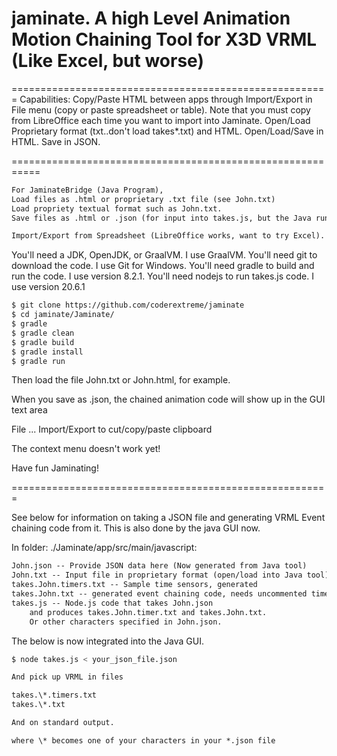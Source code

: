 # jaminate.  A high Level Animation Motion Chaining Tool for X3D VRML (Like Excel, but worse)
=======================================================
Capabilities:
Copy/Paste HTML between apps through Import/Export in File menu (copy or paste spreadsheet or table).
Note that you must copy from LibreOffice each time you want to import into Jaminate.
Open/Load Proprietary format (txt..don't load takes\*.txt) and HTML.
Open/Load/Save in HTML.
Save in JSON.

===========================================================

```txt
For JaminateBridge (Java Program), 
Load files as .html or proprietary .txt file (see John.txt)
Load propriety textual format such as John.txt.
Save files as .html or .json (for input into takes.js, but the Java runs takes.js)

Import/Export from Spreadsheet (LibreOffice works, want to try Excel). Uses HTML in clipboard.
```

You'll need a JDK, OpenJDK, or GraalVM.  I use GraalVM.
You'll need git to download the code.  I use Git for Windows.
You'll need gradle to build and run the code.  I use version 8.2.1.
You'll need nodejs to run takes.js code.  I use version 20.6.1
```bash
$ git clone https://github.com/coderextreme/jaminate
$ cd jaminate/Jaminate/
$ gradle
$ gradle clean
$ gradle build 
$ gradle install
$ gradle run
```
Then load the file John.txt or John.html, for example.

When you save as .json, the chained animation code will show up in the GUI text area

File ... Import/Export to cut/copy/paste clipboard

The context menu doesn't work yet!

Have fun Jaminating!

=======================================================

See below for information on taking a JSON file and
generating VRML Event chaining code from it.  This is also done by the java GUI now.

In folder: ./Jaminate/app/src/main/javascript:

```txt
John.json -- Provide JSON data here (Now generated from Java tool)
John.txt -- Input file in proprietary format (open/load into Java tool)
takes.John.timers.txt -- Sample time sensors, generated
takes.John.txt -- generated event chaining code, needs uncommented timers
takes.js -- Node.js code that takes John.json 
    and produces takes.John.timer.txt and takes.John.txt.
    Or other characters specified in John.json.
```

The below is now integrated into the Java GUI.

```bash
$ node takes.js < your_json_file.json
```
```txt
And pick up VRML in files

takes.\*.timers.txt
takes.\*.txt

And on standard output.

where \* becomes one of your characters in your *.json file
```
